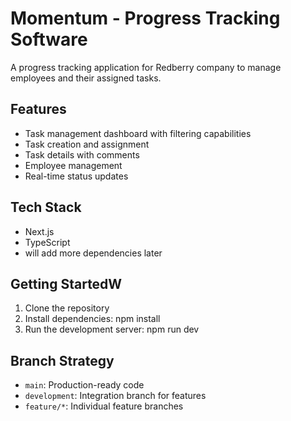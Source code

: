 # Momentum - Progress Tracking Software

A progress tracking application for Redberry company to manage employees and their assigned tasks.

## Features

- Task management dashboard with filtering capabilities
- Task creation and assignment
- Task details with comments
- Employee management
- Real-time status updates

## Tech Stack

- Next.js
- TypeScript
- will add more dependencies later

## Getting StartedW

1. Clone the repository
2. Install dependencies:
   npm install
3. Run the development server:
   npm run dev

## Branch Strategy

- `main`: Production-ready code
- `development`: Integration branch for features
- `feature/*`: Individual feature branches